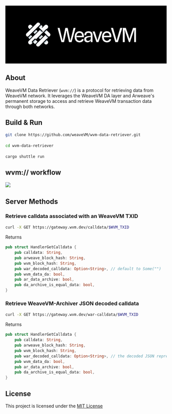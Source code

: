 <p align="center">
  <a href="https://wvm.dev">
    <img src="https://raw.githubusercontent.com/weaveVM/.github/main/profile/bg.png">
  </a>
</p>

## About
WeaveVM Data Retriever (`wvm://`) is a protocol for retrieving data from WeaveVM network. It leverages the WeaveVM DA layer and Arweave's permanent storage to access and retrieve WeaveVM transaction data through both networks.

## Build & Run

```bash
git clone https://github.com/weaveVM/wvm-data-retriever.git

cd wvm-data-retriever

cargo shuttle run
```

## wvm:// workflow

![](./media/wvm-protocol.png)

## Server Methods

### Retrieve calldata associated with an WeaveVM TXID

```bash
curl -X GET https://gateway.wvm.dev/calldata/$WVM_TXID
```

Returns

```rs
pub struct HandlerGetCalldata {
    pub calldata: String,
    pub arweave_block_hash: String,
    pub wvm_block_hash: String,
    pub war_decoded_calldata: Option<String>, // default to Some("")
    pub wvm_data_da: bool,
    pub ar_data_archive: bool,
    pub da_archive_is_equal_data: bool,
}
```

### Retrieve WeaveVM-Archiver JSON decoded calldata

```bash
curl -X GET https://gateway.wvm.dev/war-calldata/$WVM_TXID
```
Returns

```rs
pub struct HandlerGetCalldata {
    pub calldata: String,
    pub arweave_block_hash: String,
    pub wvm_block_hash: String,
    pub war_decoded_calldata: Option<String>, // the decoded JSON representation of `calldata`
    pub wvm_data_da: bool,
    pub ar_data_archive: bool,
    pub da_archive_is_equal_data: bool,
}
```

## License
This project is licensed under the [MIT License](./LICENSE)